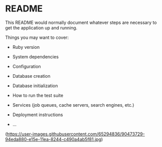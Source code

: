 # README

This README would normally document whatever steps are necessary to get the
application up and running.

Things you may want to cover:

* Ruby version

* System dependencies

* Configuration

* Database creation

* Database initialization

* How to run the test suite

* Services (job queues, cache servers, search engines, etc.)

* Deployment instructions

* ...

(https://user-images.githubusercontent.com/65294836/90473729-94eda880-e15e-11ea-8244-c490a4ab5f81.jpg)